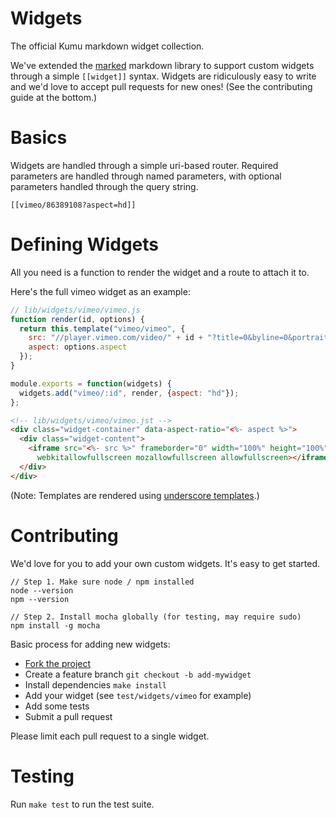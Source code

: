 Widgets
=======

The official Kumu markdown widget collection.

We've extended the [marked][marked] markdown library to support custom widgets
through a simple `[[widget]]` syntax.  Widgets are ridiculously easy to write
and we'd love to accept pull requests for new ones! (See the contributing
guide at the bottom.)

# Basics

Widgets are handled through a simple uri-based router. Required parameters
are handled through named parameters, with optional parameters handled
through the query string.

```
[[vimeo/86389108?aspect=hd]]
```

# Defining Widgets

All you need is a function to render the widget and a route to attach it to.

Here's the full vimeo widget as an example:

```javascript
// lib/widgets/vimeo/vimeo.js
function render(id, options) {
  return this.template("vimeo/vimeo", {
    src: "//player.vimeo.com/video/" + id + "?title=0&byline=0&portrait=0",
    aspect: options.aspect
  });
}

module.exports = function(widgets) {
  widgets.add("vimeo/:id", render, {aspect: "hd"});
};
```

```html
<!-- lib/widgets/vimeo/vimeo.jst -->
<div class="widget-container" data-aspect-ratio="<%- aspect %>">
  <div class="widget-content">
    <iframe src="<%- src %>" frameborder="0" width="100%" height="100%"
      webkitallowfullscreen mozallowfullscreen allowfullscreen></iframe>
  </div>
</div>
```

(Note: Templates are rendered using [underscore templates][templates].)

# Contributing

We'd love for you to add your own custom widgets. It's easy to get started.

```
// Step 1. Make sure node / npm installed
node --version
npm --version

// Step 2. Install mocha globally (for testing, may require sudo)
npm install -g mocha
```

Basic process for adding new widgets:

- [Fork the project][fork]
- Create a feature branch `git checkout -b add-mywidget`
- Install dependencies `make install`
- Add your widget (see `test/widgets/vimeo` for example)
- Add some tests
- Submit a pull request

Please limit each pull request to a single widget.

# Testing

Run `make test` to run the test suite.


[marked]: https://github.com/kumu/marked
[templates]: http://underscorejs.org/#template
[fork]: https://github.com/kumu/widgets/fork
